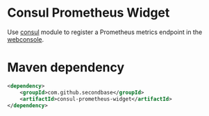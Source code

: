 # Consul Prometheus Widget

Use [consul](../consul) module to register a Prometheus metrics endpoint in the
[webconsole](../webconsole).

# Maven dependency

```xml
<dependency>
    <groupId>com.github.secondbase</groupId>
    <artifactId>consul-prometheus-widget</artifactId>
</dependency>
```
